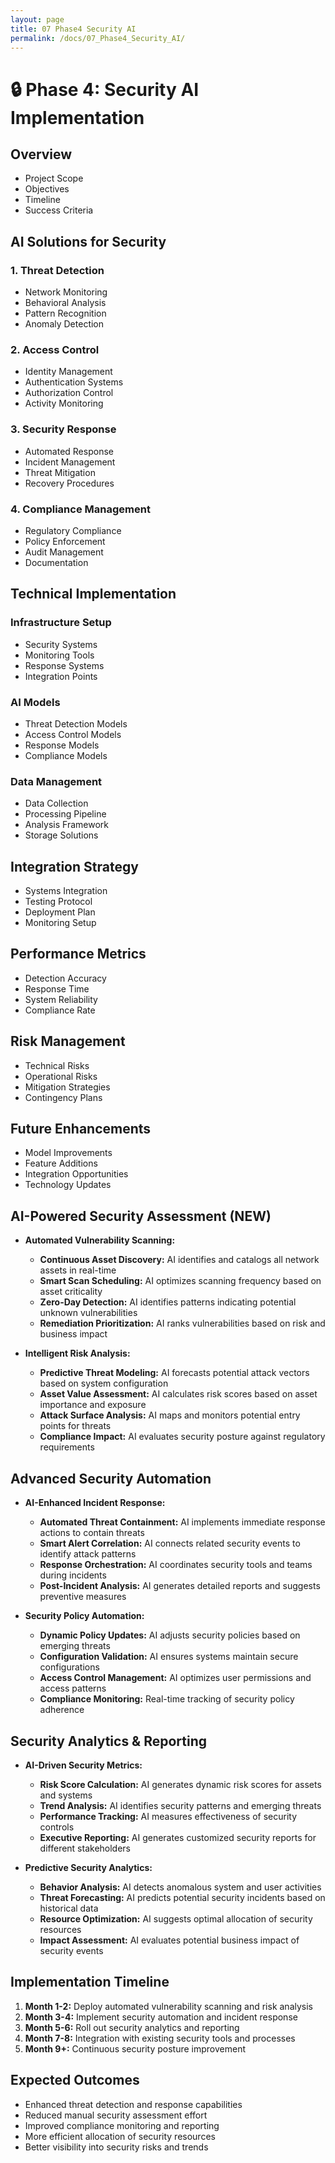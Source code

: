 ```yaml
---
layout: page
title: 07 Phase4 Security AI
permalink: /docs/07_Phase4_Security_AI/
---
```

# 🔒 Phase 4: Security AI Implementation

## Overview
- Project Scope
- Objectives
- Timeline
- Success Criteria

## AI Solutions for Security

### 1. Threat Detection
- Network Monitoring
- Behavioral Analysis
- Pattern Recognition
- Anomaly Detection

### 2. Access Control
- Identity Management
- Authentication Systems
- Authorization Control
- Activity Monitoring

### 3. Security Response
- Automated Response
- Incident Management
- Threat Mitigation
- Recovery Procedures

### 4. Compliance Management
- Regulatory Compliance
- Policy Enforcement
- Audit Management
- Documentation

## Technical Implementation

### Infrastructure Setup
- Security Systems
- Monitoring Tools
- Response Systems
- Integration Points

### AI Models
- Threat Detection Models
- Access Control Models
- Response Models
- Compliance Models

### Data Management
- Data Collection
- Processing Pipeline
- Analysis Framework
- Storage Solutions

## Integration Strategy
- Systems Integration
- Testing Protocol
- Deployment Plan
- Monitoring Setup

## Performance Metrics
- Detection Accuracy
- Response Time
- System Reliability
- Compliance Rate

## Risk Management
- Technical Risks
- Operational Risks
- Mitigation Strategies
- Contingency Plans

## Future Enhancements
- Model Improvements
- Feature Additions
- Integration Opportunities
- Technology Updates

## AI-Powered Security Assessment (NEW)
- **Automated Vulnerability Scanning:**
  - **Continuous Asset Discovery:** AI identifies and catalogs all network assets in real-time
  - **Smart Scan Scheduling:** AI optimizes scanning frequency based on asset criticality
  - **Zero-Day Detection:** AI identifies patterns indicating potential unknown vulnerabilities
  - **Remediation Prioritization:** AI ranks vulnerabilities based on risk and business impact

- **Intelligent Risk Analysis:**
  - **Predictive Threat Modeling:** AI forecasts potential attack vectors based on system configuration
  - **Asset Value Assessment:** AI calculates risk scores based on asset importance and exposure
  - **Attack Surface Analysis:** AI maps and monitors potential entry points for threats
  - **Compliance Impact:** AI evaluates security posture against regulatory requirements

## Advanced Security Automation
- **AI-Enhanced Incident Response:**
  - **Automated Threat Containment:** AI implements immediate response actions to contain threats
  - **Smart Alert Correlation:** AI connects related security events to identify attack patterns
  - **Response Orchestration:** AI coordinates security tools and teams during incidents
  - **Post-Incident Analysis:** AI generates detailed reports and suggests preventive measures

- **Security Policy Automation:**
  - **Dynamic Policy Updates:** AI adjusts security policies based on emerging threats
  - **Configuration Validation:** AI ensures systems maintain secure configurations
  - **Access Control Management:** AI optimizes user permissions and access patterns
  - **Compliance Monitoring:** Real-time tracking of security policy adherence

## Security Analytics & Reporting
- **AI-Driven Security Metrics:**
  - **Risk Score Calculation:** AI generates dynamic risk scores for assets and systems
  - **Trend Analysis:** AI identifies security patterns and emerging threats
  - **Performance Tracking:** AI measures effectiveness of security controls
  - **Executive Reporting:** AI generates customized security reports for different stakeholders

- **Predictive Security Analytics:**
  - **Behavior Analysis:** AI detects anomalous system and user activities
  - **Threat Forecasting:** AI predicts potential security incidents based on historical data
  - **Resource Optimization:** AI suggests optimal allocation of security resources
  - **Impact Assessment:** AI evaluates potential business impact of security events

## Implementation Timeline
1. **Month 1-2:** Deploy automated vulnerability scanning and risk analysis
2. **Month 3-4:** Implement security automation and incident response
3. **Month 5-6:** Roll out security analytics and reporting
4. **Month 7-8:** Integration with existing security tools and processes
5. **Month 9+:** Continuous security posture improvement

## Expected Outcomes
- Enhanced threat detection and response capabilities
- Reduced manual security assessment effort
- Improved compliance monitoring and reporting
- More efficient allocation of security resources
- Better visibility into security risks and trends 
